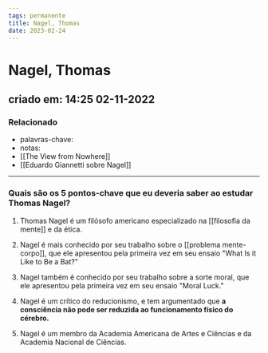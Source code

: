 ```yaml
---
tags: permanente
title: Nagel, Thomas
date: 2023-02-24
---
```

# Nagel, Thomas
## criado em: 14:25 02-11-2022

### Relacionado
- palavras-chave: 
- notas: 
- [[The View from Nowhere]]
- [[Eduardo Giannetti sobre Nagel]]
---
### Quais são os 5 pontos-chave que eu deveria saber ao estudar Thomas Nagel?

1. Thomas Nagel é um filósofo americano especializado na [[filosofia da mente]] e da ética.

2. Nagel é mais conhecido por seu trabalho sobre o [[problema mente-corpo]], que ele apresentou pela primeira vez em seu ensaio "What Is it Like to Be a Bat?"

3. Nagel também é conhecido por seu trabalho sobre a sorte moral, que ele apresentou pela primeira vez em seu ensaio "Moral Luck."

4. Nagel é um crítico do reducionismo, e tem argumentado que **a consciência não pode ser reduzida ao funcionamento físico do cérebro.**

5. Nagel é um membro da Academia Americana de Artes e Ciências e da Academia Nacional de Ciências.